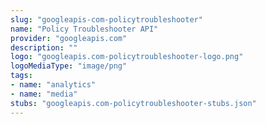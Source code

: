 ```yaml
---
slug: "googleapis-com-policytroubleshooter"
name: "Policy Troubleshooter API"
provider: "googleapis.com"
description: ""
logo: "googleapis.com-policytroubleshooter-logo.png"
logoMediaType: "image/png"
tags:
- name: "analytics"
- name: "media"
stubs: "googleapis.com-policytroubleshooter-stubs.json"
---
```

